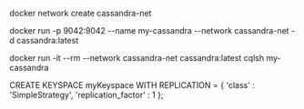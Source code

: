 docker network create cassandra-net

docker run -p 9042:9042 --name my-cassandra --network cassandra-net -d cassandra:latest

docker run -it --rm --network cassandra-net cassandra:latest cqlsh my-cassandra


CREATE KEYSPACE myKeyspace
  WITH REPLICATION = { 
   'class' : 'SimpleStrategy', 
   'replication_factor' : 1 
  };